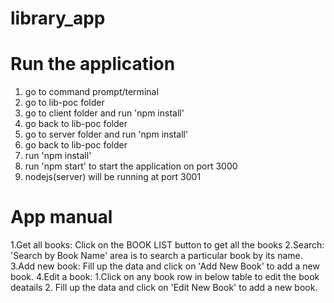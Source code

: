 # library_app

# Run the application

1. go to command prompt/terminal
2. go to lib-poc folder
3. go to client folder and run 'npm install'
4. go back to lib-poc folder
5. go to server folder and run 'npm install'
6. go back to lib-poc folder
7. run 'npm install'
8. run 'npm start' to start the application on port 3000
9. nodejs(server) will be running at port 3001

# App manual

1.Get all books: Click on the BOOK LIST button to get all the books
2.Search: 'Search by Book Name' area is to search a particular book by its name.
3.Add new book: Fill up the data and click on 'Add New Book' to add a new book.
4.Edit a book: 1.Click on any book row in below table to edit the book deatails
         2. Fill up the data and click on 'Edit New Book' to add a new book.
